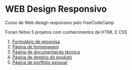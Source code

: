 # WEB Design Responsivo
Curso de Web design responsivo pelo freeCodeCamp

Foram feitos 5 projetos com conhecimentos de HTML E CSS

1. [Formulário de pesquisa](https://github.com/JonathaVitor/WEB-Design-Responsivo/tree/main/Formul%C3%A1rio%20de%20pesquisa)
2. [Página de homenagem](https://github.com/JonathaVitor/WEB-Design-Responsivo/tree/main/P%C3%A1gina%20de%20homenagem)
3. [Página de documentação técnica](https://github.com/JonathaVitor/WEB-Design-Responsivo/tree/main/P%C3%A1gina%20de%20documenta%C3%A7%C3%A3o%20t%C3%A9cnica)
4. [Página de destino do produto](https://github.com/JonathaVitor/WEB-Design-Responsivo/tree/main/P%C3%A1gina%20de%20destino%20do%20produto)
5. [Página de portfólio pessoal](https://github.com/JonathaVitor/WEB-Design-Responsivo/tree/main/Portf%C3%B3lio%20pessoal)
